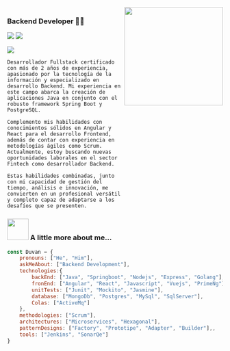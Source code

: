<img align='right' src="https://media.giphy.com/media/M9gbBd9nbDrOTu1Mqx/giphy.gif" width="230">

### Backend Developer 👨‍💻

[![](https://img.shields.io/badge/LinkedIn-Duvan_Villadiego-blue)](https://www.linkedin.com/in/duvan-villadiego/)
[![](https://img.shields.io/badge/Instagram-Duvan_Villadiego-c13584)](https://www.instagram.com/duvanvilladiego/)

[![](https://img.shields.io/badge/Gmail-Duvan.villadiego.oficial%40gmail.com-red)](mailto:duvan.villadiego.oficial@gmail.com)

```
Desarrollador Fullstack certificado con más de 2 años de experiencia, apasionado por la tecnología de la información y especializado en desarrollo Backend. Mi experiencia en este campo abarca la creación de aplicaciones Java en conjunto con el robusto framework Spring Boot y PostgreSQL.

Complemento mis habilidades con conocimientos sólidos en Angular y React para el desarrollo Frontend, además de contar con experiencia en metodologías ágiles como Scrum. Actualmente, estoy buscando nuevas oportunidades laborales en el sector Fintech como desarrollador Backend.

Estas habilidades combinadas, junto con mi capacidad de gestión del tiempo, análisis e innovación, me convierten en un profesional versátil y completo capaz de adaptarse a los desafíos que se presenten.
```

### <img src="https://media.giphy.com/media/VgCDAzcKvsR6OM0uWg/giphy.gif" width="50"> A little more about me...  

```javascript
const Duvan = {
    pronouns: ["He", "Him"],
    askMeAbout: ["Backend Development"],
    technologies:{
        backEnd: ["Java", "Springboot", "Nodejs", "Express", "Golang"],
        fronEnd: ["Angular", "React", "Javascript", "Vuejs", "PrimeNg"],
        unitTests: ["Junit", "Mockito", "Jasmine"],
        database: ["MongoDb", "Postgres", "MySql", "SqlServer"],
        Colas: ["ActiveMq"]
    },
    methodologies: ["Scrum"],
    architectures: ["Microservices", "Hexagonal"],
    patternDesigns: ["Factory", "Prototipe", "Adapter", "Builder"],,
    tools: ["Jenkins", "SonarQe"]
}
```
